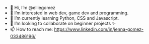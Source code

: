 - 👋 Hi, I’m @elliegomez
- 👀 I’m interested in web dev, game dev and programming.
- 🌱 I’m currently learning Python, CSS and Javascript.
- 💞️ I’m looking to collaborate on beginner projects ✨
- 📫 How to reach me: https://www.linkedin.com/in/jenna-gomez-033486196/

<!---
elliegomez/elliegomez is a ✨ special ✨ repository because its `README.md` (this file) appears on your GitHub profile.
You can click the Preview link to take a look at your changes.
--->
